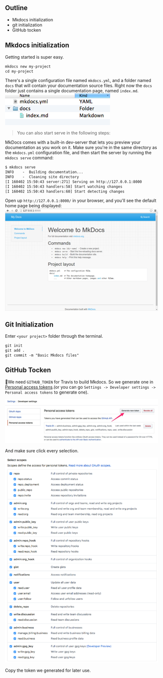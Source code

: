 ## Outline
* Mkdocs initialization
* git initialization
* GitHub tocken

## Mkdocs initialization
Getting started is super easy.
```
mkdocs new my-project
cd my-project
```

There's a single configuration file named `mkdocs.yml`, and a folder named `docs` that will contain your documentation source files. Right now the `docs` folder just contains a single documentation page, named `index.md`.
![Git-Build-03](img/Git-Build-03.png)

> You can also start serve in the following steps:

MkDocs comes with a built-in dev-server that lets you preview your documentation as you work on it. Make sure you're in the same directory as the `mkdocs.yml` configuration file, and then start the server by running the `mkdocs serve` command:

```
$ mkdocs serve
INFO    -  Building documentation...
INFO    -  Cleaning site directory
[I 160402 15:50:43 server:271] Serving on http://127.0.0.1:8000
[I 160402 15:50:43 handlers:58] Start watching changes
[I 160402 15:50:43 handlers:60] Start detecting changes
```
Open up `http://127.0.0.1:8000/` in your browser, and you'll see the default home page being displayed:
![Git-Build-04](img/Git-Build-04.png)

## Git Initialization
Enter `<your project>` folder through the terminal.
```
git init
git add .
git commit -m "Basic Mkdocs files"
```
## GitHub Tocken
We need `GITHUB_TOKEN` for Travis to build Mkdocs. So we generate one in [Personal access tokens](https://github.com/settings/tokens).(or you can go `Settings -> Developer settings -> Personal access tokens` to generate one).

![Git-Build-01](img/Git-Build-01.jpg)

And make sure click every selection.

![Git-Build-02](img/Git-Build-02.png)

Copy the token we generated for later use.
